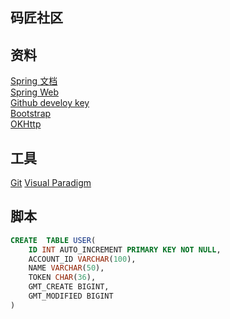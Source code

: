 ## 码匠社区

## 资料
[Spring 文档](https://spring.io/guides/)  
[Spring Web](https://spring.io/guides/gs/serving-web-content/)  
[Github develoy key](https://elasticsearch.cn/explore/)  
[Bootstrap](https://developer.github.com/v3/guides/managing-deploy-keys/#deploy-keys/)  
[OKHttp](https://square.github.io/okhttp/)  
## 工具
[Git](https://git-scm.com/downloads)
[Visual Paradigm](https://www.visual-paradigm.com/cn/)

## 脚本
```sql
CREATE  TABLE USER(
    ID INT AUTO_INCREMENT PRIMARY KEY NOT NULL,
    ACCOUNT_ID VARCHAR(100),
    NAME VARCHAR(50),
    TOKEN CHAR(36),
    GMT_CREATE BIGINT,
    GMT_MODIFIED BIGINT
)


```